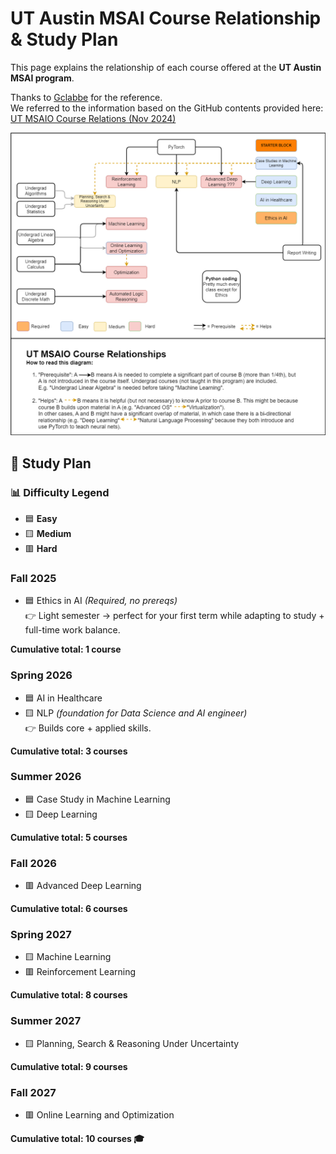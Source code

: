 # UT Austin MSAI Course Relationship & Study Plan

This page explains the relationship of each course offered at the **UT Austin MSAI program**.  

Thanks to [Gclabbe](https://github.com/Gclabbe/ut-msaio) for the reference.  
We referred to the information based on the GitHub contents provided here:  
[UT MSAIO Course Relations (Nov 2024)](https://github.com/Gclabbe/ut-msaio/blob/main/overview/UT%20MSAIO%20Course%20Relations%20-%20Nov%202024.drawio.png)

![UT MSAI Course Map](./UT_MSAIO_Course_Relations-Nov2024.drawio.png)

## 📅 Study Plan
### 📊 Difficulty Legend
- 🟦 **Easy**  
- 🟨 **Medium**  
- 🟥 **Hard**

### **Fall 2025**
- 🟦 Ethics in AI *(Required, no prereqs)*  
👉 Light semester → perfect for your first term while adapting to study + full-time work balance.  

**Cumulative total: 1 course**

### **Spring 2026**
- 🟦 AI in Healthcare 
- 🟨 NLP *(foundation for Data Science and AI engineer)*  
👉 Builds core + applied skills.  

**Cumulative total: 3 courses**

### **Summer 2026**
- 🟦 Case Study in Machine Learning
- 🟨 Deep Learning 

**Cumulative total: 5 courses**

### **Fall 2026**
- 🟥 Advanced Deep Learning  

**Cumulative total: 6 courses**

### **Spring 2027**
- 🟨 Machine Learning
- 🟥 Reinforcement Learning  


**Cumulative total: 8 courses**

### **Summer 2027**
- 🟨 Planning, Search & Reasoning Under Uncertainty  

**Cumulative total: 9 courses**

### **Fall 2027**
- 🟥 Online Learning and Optimization  

**Cumulative total: 10 courses 🎓**
